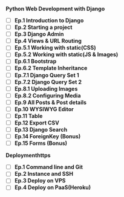 ****Python Web Development with Django****

- [ ]  **Ep.1 Introduction to Django**
- [ ]  **Ep.2 Starting a project**
- [ ]  **Ep.3 Django Admin**
- [ ]  **Ep.4 Views & URL Routing**
- [ ]  **Ep.5.1 Working with static(CSS)**
- [ ]  **Ep.5.2 Working with static(JS & Images)**
- [ ]  **Ep.6.1 Bootstrap**
- [ ]  **Ep.6.2 Template Inheritance**
- [ ]  **Ep.7.1 Django Query Set 1**
- [ ]  **Ep.7.2 Django Query Set 2**
- [ ]  **Ep.8.1 Uploading Images**
- [ ]  **Ep.8.2 Configuring Media**
- [ ]  **Ep.9 All Posts & Post details**
- [ ]  **Ep.10 WYSIWYG Editor**
- [ ]  **Ep.11 Table**
- [ ]  **Ep.12 Export CSV**
- [ ]  **Ep.13 Django Search**
- [ ]  **Ep.14 ForeignKey (Bonus)**
- [ ]  **Ep.15 Forms (Bonus)**

**Deploymenthttps**

- [ ]  **Ep.1 Command line and Git**
- [ ]  **Ep.2 Instance and SSH**
- [ ]  **Ep.3 Deploy on VPS**
- [ ]  **Ep.4 Deploy on PaaS(Heroku)**
